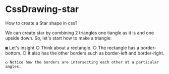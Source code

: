 # CssDrawing-star
How to create a Star shape in css? 

We can create star by combining 2 triangles one tiangle as it is and one upside down.
So, let's start how to make a triangle:

◙ Let's insight 
    ○ Think about a rectangle.
    ○ The rectangle has a border-bottom.
    ○ It also has the other borders such as border-left and border-right.
    
    ○ Notice how the borders are intersecting each other at a particular angles.
    

